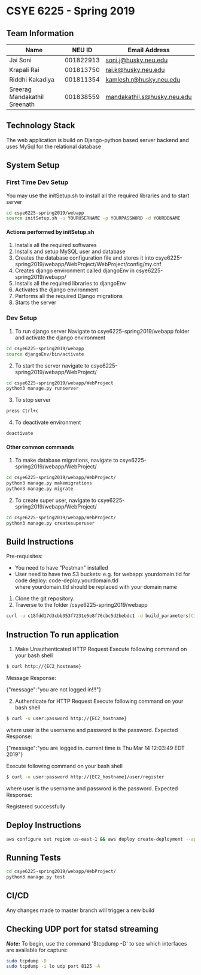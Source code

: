 # CSYE 6225 - Spring 2019

## Team Information

| Name | NEU ID | Email Address |
| --- | --- | --- |
| Jai Soni| 001822913|soni.j@husky.neu.edu |
| Krapali Rai| 001813750 | rai.k@husky.neu.edu |
| Riddhi Kakadiya| 001811354 | kamlesh.r@husky.neu.edu |
| Sreerag Mandakathil Sreenath| 001838559| mandakathil.s@husky.neu.edu|


## Technology Stack
The web application is build on Django-python based server backend and uses MySql for the relational database

## System Setup

### First Time Dev Setup
You may use the initSetup.sh to install all the required libraries and to start server

```bash
cd csye6225-spring2019/webapp
source initSetup.sh -u YOURUSERNAME -p YOURPASSWORD -d YOURDBNAME
```
#### Actions performed by initSetup.sh
1. Installs all the required softwares
2. Installs and setup MySQL user and database
3. Creates the database configuration file and stores it into csye6225-spring2019/webapp/WebProject/WebProject/config/my.cnf
4. Creates django environment called djangoEnv in csye6225-spring2019/webapp/
5. Installs all the required libraries to djangoEnv
6. Activates the django environment
7. Performs all the required Django migrations
8. Starts the server

### Dev Setup
1. To run django server
Navigate to csye6225-spring2019/webapp folder and activate the django environment
```bash
cd csye6225-spring2019/webapp
source djangoEnv/bin/activate
```
2. To start the server navigate to csye6225-spring2019/webapp/WebProject/

```bash
cd csye6225-spring2019/webapp/WebProject
python3 manage.py runserver
```

3. To stop server
```bash
press Ctrl+c
```

4. To deactivate environment
```bash
deactivate
```

#### Other common commands
1. To make database migrations, navigate to csye6225-spring2019/webapp/WebProject/

```bash
cd csye6225-spring2019/webapp/WebProject/
python3 manage.py makemigrations
python3 manage.py migrate
```

2. To create super user, navigate to csye6225-spring2019/webapp/WebProject/
```bash
cd csye6225-spring2019/webapp/WebProject/
python3 manage.py createsuperuser
```


## Build Instructions
Pre-requisites: 
- You need to have "Postman" installed
- User need to have two S3 buckets:
  e.g. for webapp: yourdomain.tld 
       for code deploy: code-deploy.yourdomain.tld  
  where yourdomain.tld should be replaced with your domain name

1. Clone the git repository.
2. Traverse to the folder /csye6225-spring2019/webapp

```bash
curl -u c18fdd17d3cbb353f7231e5e8f76cbc5d2bebdc1 -d build_parameters[CIRCLE_JOB]=build https://circleci.com/api/v1.1/project/github/sreeragsreenath/csye6225-spring2019/tree/assignment5
```


## Instruction To run application
1. Make Unauthenticated HTTP Request Execute following command on your bash shell

```bash
$ curl http://{EC2_hostname}
```
Message Response:

{"message":"you are not logged in!!!"}


2. Authenticate for HTTP Request Execute following command on your bash shell

```bash
$ curl -u user:password http://{EC2_hostname}
```

where user is the username and password is the password. Expected Response:

{"message":"you are logged in. current time is Thu Mar 14 12:03:49 EDT 2019"}

Execute following command on your bash shell

```bash
$ curl -u user:password http://{EC2_hostname}/user/register
```

where user is the username and password is the password. Expected Response:

Registered successfully


## Deploy Instructions


```bash
aws configure set region us-east-1 && aws deploy create-deployment --application-name csye6225-webapp --deployment-config-name CodeDeployDefault.AllAtOnce --deployment-group-name csye6225-webapp-deployment --description "My demo deployment" --s3-location bucket=$S3_BUCKET,bundleType=zip,key=webapp.zip 
```

## Running Tests

```bash
cd csye6225-spring2019/webapp/WebProject/
python3 manage.py test
```


## CI/CD
Any changes made to master branch will trigger a new build


## Checking UDP port for statsd streaming

_**Note:**_
To begin, use the command '$tcpdump -D' to see which interfaces are available for capture:
```bash
sudo tcpdump -D
sudo tcpdump -i lo udp port 8125 -A
```
